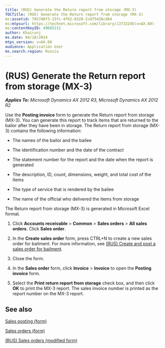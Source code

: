 ```yaml
---
title: (RUS) Generate the Return report from storage (MX-3)
TOCTitle: (RUS) Generate the Return report from storage (MX-3)
ms:assetid: 795740f3-15fc-4f62-8328-2cd75438cd64
ms:mtpsurl: https://technet.microsoft.com/library/JJ733245(v=AX.60)
ms:contentKeyID: 49685212
author: Khairunj
ms.date: 04/18/2014
mtps_version: v=AX.60
audience: Application User
ms.search.region: Russia
---
```


# (RUS) Generate the Return report from storage (MX-3) 


_**Applies To:** Microsoft Dynamics AX 2012 R3, Microsoft Dynamics AX 2012 R2_

Use the **Posting invoice** form to generate the Return report from storage (MX-3). You can generate this report to track items that are returned to the bailor after they have been in storage. The Return report from storage (MX-3) contains the following information:

  - The names of the bailor and the bailee

  - The identification number and the date of the contract

  - The statement number for the report and the date when the report is generated

  - The description, ID, count, dimensions, weight, and total cost of the items

  - The type of service that is rendered by the bailee

  - The name of the official who delivered the items from storage

The Return report from storage (MX-3) is generated in Microsoft Excel format.

1.  Click **Accounts receivable** \> **Common** \> **Sales orders** \> **All sales orders**. Click **Sales order**.

2.  In the **Create sales order** form, press CTRL+N to create a new sales order for bailment. For more information, see [(RUS) Create and post a sales order for bailment](rus-create-and-post-a-sales-order-for-bailment.md).

3.  Close the form.

4.  In the **Sales order** form, click **Invoice** \> **Invoice** to open the **Posting invoice** form.

5.  Select the **Print return report from storage** check box, and then click **OK** to print the MX-3 report. The sales invoice number is printed as the report number on the MX-3 report.

## See also

[Sales posting (form)](https://technet.microsoft.com/library/aa550287\(v=ax.60\))

[Sales orders (form)](https://technet.microsoft.com/library/aa585863\(v=ax.60\))

[(RUS) Sales orders (modified form)](https://technet.microsoft.com/library/jj733272\(v=ax.60\))

  



